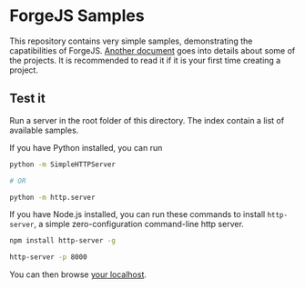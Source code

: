# ForgeJS Samples

This repository contains very simple samples, demonstrating the capatibilities of ForgeJS. [Another document](EXPLANATIONS.md) goes into details about some of the projects. It is recommended to read it if it is your first time creating a project.

## Test it

Run a server in the root folder of this directory. The index contain a list of available samples.

If you have Python installed, you can run
````bash
python -m SimpleHTTPServer

# OR

python -m http.server
````

If you have Node.js installed, you can run these commands to install `http-server`, a simple zero-configuration command-line http server.
````bash
npm install http-server -g

http-server -p 8000
````

You can then browse [your localhost](http://localhost:8000).
